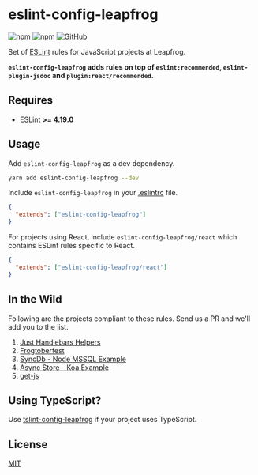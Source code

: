# eslint-config-leapfrog

[![npm](https://img.shields.io/npm/v/eslint-config-leapfrog?style=flat-square)](https://badge.fury.io/js/eslint-config-leapfrog)
[![npm](https://img.shields.io/npm/dm/eslint-config-leapfrog?style=flat-square)](https://npmjs.org/package/eslint-config-leapfrog)
[![GitHub](https://img.shields.io/github/license/leapfrogtechnology/eslint-config-leapfrog?style=flat-square)](LICENSE)

Set of [ESLint](https://eslint.org/) rules for JavaScript projects at Leapfrog.

**`eslint-config-leapfrog` adds rules on top of `eslint:recommended`, `eslint-plugin-jsdoc` and `plugin:react/recommended`.**

## Requires

- ESLint **>= 4.19.0**

## Usage

Add `eslint-config-leapfrog` as a dev dependency.

```bash
yarn add eslint-config-leapfrog --dev
```

Include `eslint-config-leapfrog` in your [.eslintrc](https://eslint.org/docs/user-guide/getting-started#configuration) file.

```json
{
  "extends": ["eslint-config-leapfrog"]
}
```

For projects using React, include `eslint-config-leapfrog/react` which contains ESLint rules specific to React.

```json
{
  "extends": ["eslint-config-leapfrog/react"]
}
```

## In the Wild

Following are the projects compliant to these rules. Send us a PR and we'll add you to the list.

1. [Just Handlebars Helpers](https://github.com/leapfrogtechnology/just-handlebars-helpers)
2. [Frogtoberfest](https://github.com/leapfrogtechnology/frogtoberfest)
4. [SyncDb - Node MSSQL Example](https://github.com/leapfrogtechnology/sync-db/tree/master/examples/node-app-mssql)
5. [Async Store - Koa Example](https://github.com/leapfrogtechnology/async-store/tree/master/examples/koa-http-server-js)
6. [get-js](https://github.com/kabirbaidhya/get-js)

## Using TypeScript?

Use [tslint-config-leapfrog](https://github.com/leapfrogtechnology/tslint-config-leapfrog) if your project uses TypeScript.

## License

[MIT](LICENSE)

